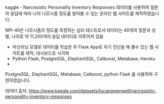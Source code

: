 kaggle - Narcissistic Personality Inventory Responses 데이터를 사용하여 질문의 응답에 따라 나의 나르시즘 정도를 알아볼 수 있는 온라인 웹 사이트를 제작하였습니다.

NPI-40은 나르시즘의 정도를 측정하는 심리 테스트로서 데이터는 40개의 질문과 성별, 나이로 약 11,200개의 응답 데이터로 이루어져 있음

- 머신러닝 모델로 데이터를 학습한 후 Flask App로 자기 진단을 해 볼수 있는 웹 사이트를 제작, 대시보드로 시각화
- Python Flask, PostgreSQL, ElephantSQL, Catboost, Metabase, Heroku
- 
PostgreSQL, ElephantSQL, Metabase, Catboost, python Flask 를 사용하여 구현하였습니다.

데이터 출처: https://www.kaggle.com/datasets/lucasgreenwell/narcissistic-personality-inventory-responses
